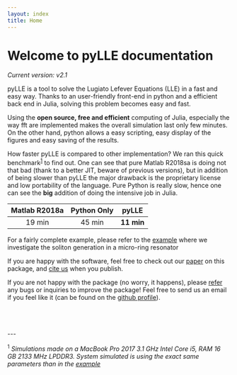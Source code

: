 ```yaml
---
layout: index
title: Home
---
```


# Welcome to pyLLE documentation

_Current version: v2.1_


pyLLE is a tool to solve the Lugiato Lefever Equations (LLE) in a fast and easy way. Thanks to an user-friendly front-end in python and a efficient back end in Julia, solving this problem becomes easy and fast.

Using the **open source, free and efficient** computing of Julia, especially the way fft are implemented makes the overall simulation last only few minutes. On the other hand, python allows a easy scripting, easy display of the figures and easy saving of the results. 

<i class="fas fa-tachometer-alt"></i> How faster pyLLE is compared to other implementation? We ran this quick benchmark<sup>[1](#myfootnote1)</sup> to find out. One can see that pure Matlab R2018sa is doing not that bad (thank to a better JIT, beware of previous versions), but in addition of being slower than pyLLE the major drawback is the proprietary license and low portability of the language. Pure Python is really slow, hence one can see the **big** addition of doing the intensive job in Julia.

| Matlab R2018a <i class="far fa-meh"></i>| Python Only <i class="far fa-sad-cry"></i>|  pyLLE <i class="far fa-thumbs-up"></i> |
|:------:|:-----------:|:-------:|
| 19 min | 45 min |  **11 min**  |

<i class="fas fa-chalkboard-teacher"></i>  For a fairly complete example, please refer to the [example](https://gregmoille.github.io/pyLLE/Example.html) where we investigate the soliton generation in a micro-ring resonator

<i class="far fa-smile-beam"></i> If you are happy with the software, feel free to check out our [paper]() on this package, and [cite us](https://gregmoille.github.io/pyLLE/HowToCite.html) when you publish. 

<i class="far fa-frown-open"></i> If you are not happy with the package (no worry, it happens), please [refer](https://github.com/gregmoille/pyLLE/issues) any bugs or inquiries to improve the package! Feel free to send us an email if you feel like it (can be found on the [github profile](https://github.com/gregmoille)).

<br>
<br>
<br>
---

<a name="myfootnote1"><sup>1</sup></a> *Simulations made on a MacBook Pro 2017 3.1 GHz Intel Core i5, RAM 16 GB 2133 MHz LPDDR3. System simulated is using the exact same parameters than in the [example](https://gregmoille.github.io/pyLLE/Example.html)*